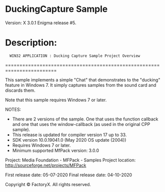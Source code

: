 # DuckingCapture Sample
Version: X 3.0.1
Enigma release #5.

Description:
  ========================================================================
      WIN32 APPLICATION : Ducking Capture Sample Project Overview
  ========================================================================

  This sample implements a simple "Chat" that demonstrates to the "ducking" 
  feature in Windows 7.  It simply captures samples from the sound card and 
  discards them.

  Note that this sample requires Windows 7 or later. 

NOTES: 
 - There are 2 versions of the sample. One that uses the function callback and 
   one that uses the window-callback (as used in the original CPP sample).
 - This release is updated for compiler version 17 up to 33.
 - SDK version 10.0.19041.0 (May 2020 OS update (2004))
 - Requires Windows 7 or later.
 - Minimum supported MfPack version: 3.0.0

Project: Media Foundation - MFPack - Samples
Project location: http://sourceforge.net/projects/MFPack

First release date: 05-07-2020
Final release date: 04-10-2020

Copyright © FactoryX. All rights reserved.